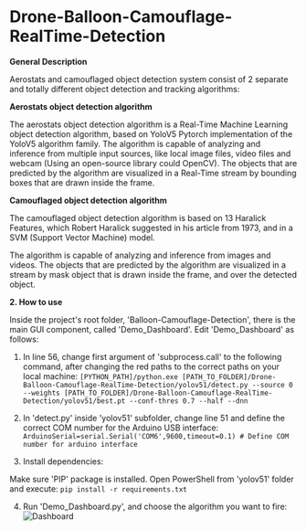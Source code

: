 # Drone-Balloon-Camouflage-RealTime-Detection

**General Description**

Aerostats and camouflaged object detection system consist of 2 separate and totally different object detection and tracking algorithms:

**Aerostats object detection algorithm**

The aerostats object detection algorithm is a Real-Time Machine Learning object detection algorithm, based on YoloV5 Pytorch implementation of the YoloV5 algorithm 		family.
The algorithm is capable of analyzing and inference from multiple input sources, like local image files, video files and webcam (Using an open-source library could OpenCV).
The objects that are predicted by the algorithm are visualized in a Real-Time stream by bounding boxes that are drawn inside the frame. 

**Camouflaged object detection algorithm**

The camouflaged object detection algorithm is based on 13 Haralick Features, which Robert Haralick suggested in his article from 1973, and in a SVM (Support Vector Machine) model.

The algorithm is capable of analyzing and inference from images and videos.
The objects that are predicted by the algorithm are visualized in a stream by mask object that is drawn inside the frame, and over the detected object. 
	
**2. How to use**

Inside the project's root folder, 'Balloon-Camouflage-Detection', there is the main GUI component, called 'Demo_Dashboard'.
Edit 'Demo_Dashboard' as follows:

1)	In line 56, change first argument of 'subprocess.call' to the following command, after changing the red paths to the correct paths on your local machine:
`[PYTHON_PATH]/python.exe [PATH_TO_FOLDER]/Drone-Balloon-Camouflage-RealTime-Detection/yolov51/detect.py --source 0 --weights [PATH_TO_FOLDER]/Drone-Balloon-Camouflage-RealTime-Detection/yolov51/best.pt --conf-thres 0.7 --half --dnn`


2) In 'detect.py' inside 'yolov51' subfolder, change line 51 and define the correct COM number for the Arduino USB interface:
`ArduinoSerial=serial.Serial('COM6',9600,timeout=0.1) # Define COM number for arduino interface`
	
3)	Install dependencies:

Make sure 'PIP' package is installed.
Open PowerShell from 'yolov51' folder and execute:
`pip install -r requirements.txt`

4) Run 'Demo_Dashboard.py', and choose the algorithm you want to fire:
![Dashboard](https://eamobileisrael.com/demodash.png)
 

	

